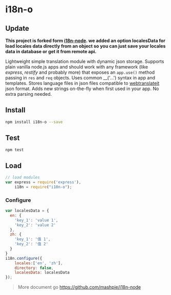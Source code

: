 # i18n-o

## Update
**This project is forked form [i18n-node](https://github.com/mashpie/i18n-node).
we added an option localesData for load locales data directly from an object
so you can just save your locales data in database or get it from remote api.**


Lightweight simple translation module with dynamic json storage. Supports plain vanilla node.js apps and should work with any framework (like _express_, _restify_ and probably more) that exposes an `app.use()` method passing in `res` and `req` objects.
Uses common __('...') syntax in app and templates.
Stores language files in json files compatible to [webtranslateit](http://webtranslateit.com/) json format.
Adds new strings on-the-fly when first used in your app.
No extra parsing needed.


## Install
```sh
npm install i18n-o --save
```

## Test
```sh
npm test
```

## Load
```js
// load modules
var express = require('express'),
    i18n = require("i18n-o");
```

### Configure

```js
var localesData = {
  en: {
    'key_1': 'value 1',
    'key_2': 'value 2'
  },
  zh: {
    'key_1': '值 1',
    'key_2': '值 2'
  }
}
i18n.configure({
    locales:['en', 'zh'],
    directory: false,
    localesData: localesData
});
```

> More document go <https://github.com/mashpie/i18n-node>